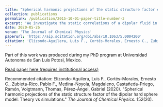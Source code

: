 ```yaml
---
title: "Spherical harmonic projections of the static structure factor of the dipolar hard sphere model: Theory vs simulations"
collection: publications
permalink: /publication/2015-10-01-paper-title-number-3
excerpt: 'We investigate the static correlations of a dipolar fluid in terms of the irreducible coefficients of the spherical harmonic expansion of the static structure factor. To this end, we develop a theoretical framework based on a soft-core version of Wertheim’s solution of the mean spherical approximation (MSA), which renders the analytical determination of such coefficients possible. The accuracy of this approximation is tested by a comparison against the results obtained with the assistance of extensive molecular dynamics simulations at different regimes of concentration and temperature.'
date: 2020-05-26
venue: 'The Journal of Chemical Physics'
paperurl: 'https://aip.scitation.org/doi/abs/10.1063/5.0004200'
citation: 'Elizondo-Aguilera, Luis F., Cortés-Morales, Ernesto C., Zubieta-Rico, Pablo F., Medina-Noyola, Magdaleno, Castañeda-Priego, Ramón, Voigtmann, Thomas, Pérez-Ángel, Gabriel (2020). &quot;Spherical harmonic projections of the static structure factor of the dipolar hard sphere model: Theory vs simulations.&quot; <i>The Journal of Chemical Physics</i>. 152(20).'
---
```

Part of this work was produced during my PhD program at Universidad Autonoma de San Luis Potosi, Mexico.

[Read paper here (requires institutional access)](https://aip.scitation.org/doi/abs/10.1063/5.0004200)

Recommended citation: Elizondo-Aguilera, Luis F., Cortés-Morales, Ernesto C., Zubieta-Rico, Pablo F., Medina-Noyola, Magdaleno, Castañeda-Priego, Ramón, Voigtmann, Thomas, Pérez-Ángel, Gabriel (2020). "Spherical harmonic projections of the static structure factor of the dipolar hard sphere model: Theory vs simulations." <i>The Journal of Chemical Physics</i>. 152(20).
